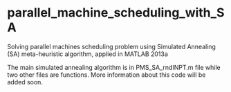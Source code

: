 # parallel_machine_scheduling_with_SA
Solving parallel machines scheduling problem using Simulated Annealing (SA) meta-heuristic algorithm, applied in MATLAB 2013a

The main simulated annealing algorithm is in PMS_SA_rndINPT.m file while two other files are functions.
More information about this code will be added soon.

